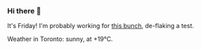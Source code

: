 ### Hi there :wave:

It's Friday! I'm probably working for [this bunch](https://github.com/kohofinancial), de-flaking a test.

Weather in Toronto: sunny, at +19°C.
